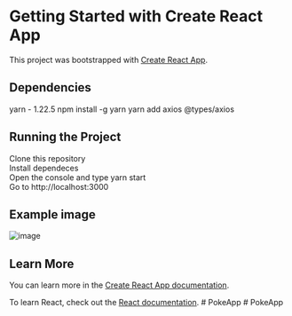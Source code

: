 # Getting Started with Create React App

This project was bootstrapped with [Create React App](https://github.com/facebook/create-react-app).

## Dependencies
yarn - 1.22.5
npm install -g yarn
yarn add axios @types/axios
## Running the Project

 Clone this repository <br>
 Install dependeces <br>
 Open the console and type yarn start <br>
 Go to http://localhost:3000 <br>
 
## Example image

![image](https://user-images.githubusercontent.com/76961685/116876339-af838700-abf2-11eb-9488-79f6b4e35e24.png)

## Learn More

You can learn more in the [Create React App documentation](https://facebook.github.io/create-react-app/docs/getting-started).

To learn React, check out the [React documentation](https://reactjs.org/).
#   P o k e A p p  
 #   P o k e A p p  
 